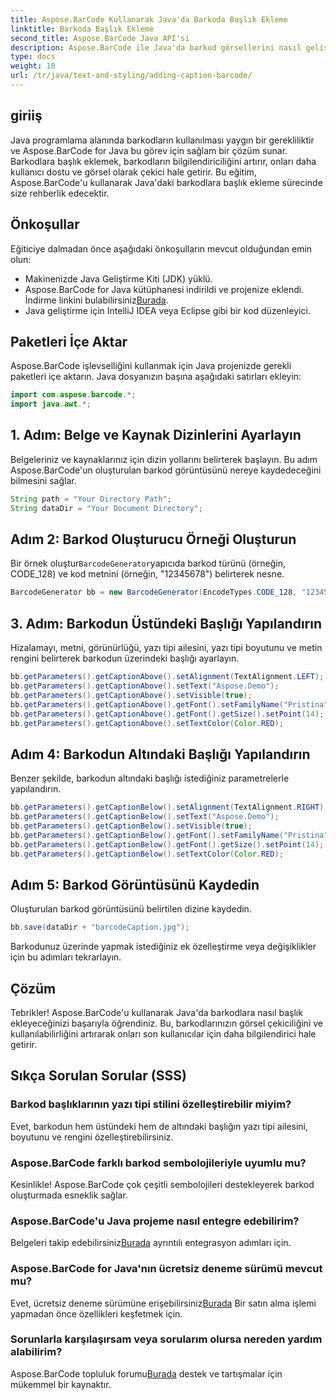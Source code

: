 ```yaml
---
title: Aspose.BarCode Kullanarak Java'da Barkoda Başlık Ekleme
linktitle: Barkoda Başlık Ekleme
second_title: Aspose.BarCode Java API'si
description: Aspose.BarCode ile Java'da barkod görsellerini nasıl geliştireceğinizi öğrenin. Gelişmiş kullanıcı deneyimi için başlıkları zahmetsizce ekleyin.
type: docs
weight: 10
url: /tr/java/text-and-styling/adding-caption-barcode/
---
```


## giriiş

Java programlama alanında barkodların kullanılması yaygın bir gerekliliktir ve Aspose.BarCode for Java bu görev için sağlam bir çözüm sunar. Barkodlara başlık eklemek, barkodların bilgilendiriciliğini artırır, onları daha kullanıcı dostu ve görsel olarak çekici hale getirir. Bu eğitim, Aspose.BarCode'u kullanarak Java'daki barkodlara başlık ekleme sürecinde size rehberlik edecektir.

## Önkoşullar

Eğiticiye dalmadan önce aşağıdaki önkoşulların mevcut olduğundan emin olun:

- Makinenizde Java Geliştirme Kiti (JDK) yüklü.
-  Aspose.BarCode for Java kütüphanesi indirildi ve projenize eklendi. İndirme linkini bulabilirsiniz[Burada](https://releases.aspose.com/barcode/java/).
- Java geliştirme için IntelliJ IDEA veya Eclipse gibi bir kod düzenleyici.

## Paketleri İçe Aktar

Aspose.BarCode işlevselliğini kullanmak için Java projenizde gerekli paketleri içe aktarın. Java dosyanızın başına aşağıdaki satırları ekleyin:

```java
import com.aspose.barcode.*;
import java.awt.*;
```

## 1. Adım: Belge ve Kaynak Dizinlerini Ayarlayın

Belgeleriniz ve kaynaklarınız için dizin yollarını belirterek başlayın. Bu adım Aspose.BarCode'un oluşturulan barkod görüntüsünü nereye kaydedeceğini bilmesini sağlar. 

```java
String path = "Your Directory Path";
String dataDir = "Your Document Directory";
```

## Adım 2: Barkod Oluşturucu Örneği Oluşturun

 Bir örnek oluştur`BarcodeGenerator`yapıcıda barkod türünü (örneğin, CODE_128) ve kod metnini (örneğin, "12345678") belirterek nesne.

```java
BarcodeGenerator bb = new BarcodeGenerator(EncodeTypes.CODE_128, "12345678");
```

## 3. Adım: Barkodun Üstündeki Başlığı Yapılandırın

Hizalamayı, metni, görünürlüğü, yazı tipi ailesini, yazı tipi boyutunu ve metin rengini belirterek barkodun üzerindeki başlığı ayarlayın.

```java
bb.getParameters().getCaptionAbove().setAlignment(TextAlignment.LEFT);
bb.getParameters().getCaptionAbove().setText("Aspose.Demo");
bb.getParameters().getCaptionAbove().setVisible(true);
bb.getParameters().getCaptionAbove().getFont().setFamilyName("Pristina");
bb.getParameters().getCaptionAbove().getFont().getSize().setPoint(14);
bb.getParameters().getCaptionAbove().setTextColor(Color.RED);
```

## Adım 4: Barkodun Altındaki Başlığı Yapılandırın

Benzer şekilde, barkodun altındaki başlığı istediğiniz parametrelerle yapılandırın.

```java
bb.getParameters().getCaptionBelow().setAlignment(TextAlignment.RIGHT);
bb.getParameters().getCaptionBelow().setText("Aspose.Demo");
bb.getParameters().getCaptionBelow().setVisible(true);
bb.getParameters().getCaptionBelow().getFont().setFamilyName("Pristina");
bb.getParameters().getCaptionBelow().getFont().getSize().setPoint(14);
bb.getParameters().getCaptionBelow().setTextColor(Color.RED);
```

## Adım 5: Barkod Görüntüsünü Kaydedin

Oluşturulan barkod görüntüsünü belirtilen dizine kaydedin.

```java
bb.save(dataDir + "barcodeCaption.jpg");
```

Barkodunuz üzerinde yapmak istediğiniz ek özelleştirme veya değişiklikler için bu adımları tekrarlayın.

## Çözüm

Tebrikler! Aspose.BarCode'u kullanarak Java'da barkodlara nasıl başlık ekleyeceğinizi başarıyla öğrendiniz. Bu, barkodlarınızın görsel çekiciliğini ve kullanılabilirliğini artırarak onları son kullanıcılar için daha bilgilendirici hale getirir.

## Sıkça Sorulan Sorular (SSS)

### Barkod başlıklarının yazı tipi stilini özelleştirebilir miyim?
Evet, barkodun hem üstündeki hem de altındaki başlığın yazı tipi ailesini, boyutunu ve rengini özelleştirebilirsiniz.

### Aspose.BarCode farklı barkod sembolojileriyle uyumlu mu?
Kesinlikle! Aspose.BarCode çok çeşitli sembolojileri destekleyerek barkod oluşturmada esneklik sağlar.

### Aspose.BarCode'u Java projeme nasıl entegre edebilirim?
 Belgeleri takip edebilirsiniz[Burada](https://reference.aspose.com/barcode/java/) ayrıntılı entegrasyon adımları için.

### Aspose.BarCode for Java'nın ücretsiz deneme sürümü mevcut mu?
 Evet, ücretsiz deneme sürümüne erişebilirsiniz[Burada](https://releases.aspose.com/) Bir satın alma işlemi yapmadan önce özellikleri keşfetmek için.

### Sorunlarla karşılaşırsam veya sorularım olursa nereden yardım alabilirim?
 Aspose.BarCode topluluk forumu[Burada](https://forum.aspose.com/c/barcode/13) destek ve tartışmalar için mükemmel bir kaynaktır.